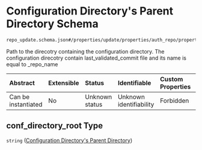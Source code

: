 # Configuration Directory's Parent Directory Schema

```txt
repo_update.schema.json#/properties/update/properties/auth_repo/properties/data/properties/conf_directory_root
```

Path to the direcotry containing the configuration directory. The configuration direcotry contain last_validated_commit file and its name is equal to \_repo_name

| Abstract            | Extensible | Status         | Identifiable            | Custom Properties | Additional Properties | Access Restrictions | Defined In                                                                           |
| :------------------ | :--------- | :------------- | :---------------------- | :---------------- | :-------------------- | :------------------ | :----------------------------------------------------------------------------------- |
| Can be instantiated | No         | Unknown status | Unknown identifiability | Forbidden         | Allowed               | none                | [repo-update.schema.json*](../../out/repo-update.schema.json "open original schema") |

## conf_directory_root Type

`string` ([Configuration Directory's Parent Directory](repo-update-properties-update-data-properties-auth-repo-with-update-details-properties-auth-repo-properties-configuration-directorys-parent-directory.md))
